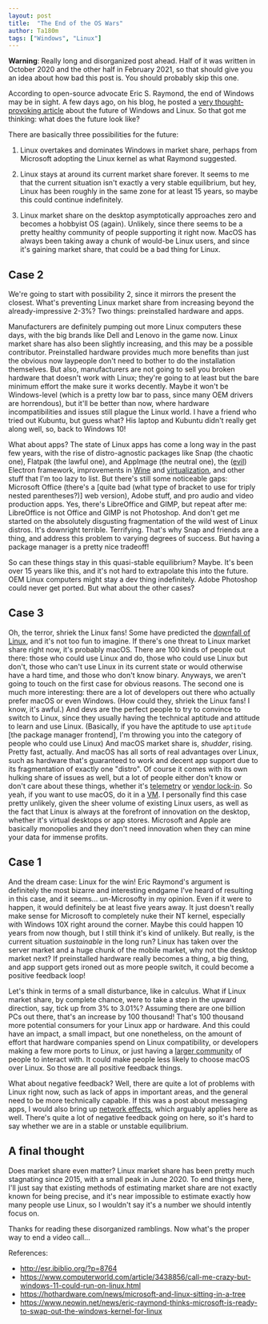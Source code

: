 ```yaml
---
layout: post
title:  "The End of the OS Wars"
author: Ta180m
tags: ["Windows", "Linux"]
---
```



**Warning**: Really long and disorganized post ahead. Half of it was written in October 2020 and the other half in February 2021, so that should give you an idea about how bad this post is. You should probably skip this one.


According to open-source advocate Eric S. Raymond, the end of Windows may be in sight. A few days ago, on his blog, he posted a [very thought-provoking article](http://esr.ibiblio.org/?p=8764) about the future of Windows and Linux. So that got me thinking: what does the future look like?


There are basically three possibilities for the future:

1. Linux overtakes and dominates Windows in market share, perhaps from Microsoft adopting the Linux kernel as what Raymond suggested.

2. Linux stays at around its current market share forever. It seems to me that the current situation isn't exactly a very stable equilibrium, but hey, Linux has been roughly in the same zone for at least 15 years, so maybe this could continue indefinitely.

3. Linux market share on the desktop asymptotically approaches zero and becomes a hobbyist OS (again). Unlikely, since there seems to be a pretty healthy community of people supporting it right now. MacOS has always been taking away a chunk of would-be Linux users, and since it's gaining market share, that could be a bad thing for Linux.


## Case 2

We're going to start with possibility 2, since it mirrors the present the closest. What's preventing Linux market share from increasing beyond the already-impressive 2-3%? Two things: preinstalled hardware and apps.

Manufacturers are definitely pumping out more Linux computers these days, with the big brands like Dell and Lenovo in the game now. Linux market share has also been slightly increasing, and this may be a possible contributor. Preinstalled hardware provides much more benefits than just the obvious now laypeople don't need to bother to do the installation themselves. But also, manufacturers are not going to sell you broken hardware that doesn't work with Linux; they're going to at least but the bare minimum effort the make sure it works decently. Maybe it won't be Windows-level (which is a pretty low bar to pass, since many OEM drivers are horrendous), but it'll be better than now, where hardware incompatibilities and issues still plague the Linux world. I have a friend who tried out Kubuntu, but guess what? His laptop and Kubuntu didn't really get along well, so, back to Windows 10!

What about apps? The state of Linux apps has come a long way in the past few years, with the rise of distro-agnostic packages like Snap (the chaotic one), Flatpak (the lawful one), and AppImage (the neutral one), the ([evil](https://medium.com/@boundarybreaker/electron-is-a-hulking-monstrosity-of-a-wora-framework-and-it-needs-to-be-replaced-25e9d849b0e)) Electron framework, improvements in [Wine](https://www.winehq.org/announce/6.0) and [virtualization](https://github.com/Fmstrat/winapps), and other stuff that I'm too lazy to list. But there's still some noticeable gaps: Microsoft Office (there's a [quite bad (what type of bracket to use for triply nested parentheses?)] web version), Adobe stuff, and pro audio and video production apps. Yes, there's LibreOffice and GIMP, but repeat after me: LibreOffice is not Office and GIMP is not Photoshop. And don't get me started on the absolutely disgusting fragmentation of the wild west of Linux distros. It's downright terrible. Terrifying. That's why Snap and friends are a thing, and address this problem to varying degrees of success. But having a package manager is a pretty nice tradeoff!

So can these things stay in this quasi-stable equilibrium? Maybe. It's been over 15 years like this, and it's not hard to extrapolate this into the future. OEM Linux computers might stay a dev thing indefinitely. Adobe Photoshop could never get ported. But what about the other cases?

## Case 3

Oh, the terror, shriek the Linux fans! Some have predicted the [downfall of Linux](https://www.dedoimedo.com/computers/linux-beginning-of-the-end.html), and it's not too fun to imagine. If there's one threat to Linux market share right now, it's probably macOS. There are 100 kinds of people out there: those who could use Linux and do, those who could use Linux but don't, those who can't use Linux in its current state or would otherwise have a hard time, and those who don't know binary. Anyways, we aren't going to touch on the first case for obvious reasons. The second one is much more interesting: there are a lot of developers out there who actually prefer macOS or even Windows. (How could they, shriek the Linux fans! I know, it's awful.) And devs are the perfect people to try to convince to switch to Linux, since they usually having the technical aptitude and attitude to learn and use Linux. (Basically, if you have the aptitude to use `aptitude` [the package manager frontend], I'm throwing you into the category of people who could use Linux) And macOS market share is, *shudder*, rising. Pretty fast, actually. And macOS has all sorts of real advantages over Linux, such as hardware that's guaranteed to work and decent app support due to its fragmentation of exactly one "distro". Of course it comes with its own hulking share of issues as well, but a lot of people either don't know or don't care about these things, whether it's [telemetry](https://www.dedoimedo.com/computers/telemetry-should-you-allow.html) or [vendor lock-in](https://en.wikipedia.org/wiki/Vendor_lock-in). So yeah, if you want to use macOS, do it in a [VM](https://github.com/kholia/OSX-KVM). I personally find this case pretty unlikely, given the sheer volume of existing Linux users, as well as the fact that Linux is always at the forefront of innovation on the desktop, whether it's virtual desktops or app stores. Microsoft and Apple are basically monopolies and they don't need innovation when they can mine your data for immense profits.


## Case 1

And the dream case: Linux for the win! Eric Raymond's argument is definitely the most bizarre and interesting endgame I've heard of resulting in this case, and it seems... un-Microsofty in my opinion. Even if it were to happen, it would definitely be at least five years away. It just doesn't really make sense for Microsoft to completely nuke their NT kernel, especially with Windows 10X right around the corner. Maybe this could happen 10 years from now though, but I still think it's kind of unlikely. But really, is the current situation *sustainable* in the long run? Linux has taken over the server market and a huge chunk of the mobile market, why not the desktop market next? If preinstalled hardware really becomes a thing, a big thing, and app support gets ironed out as more people switch, it could become a positive feedback loop!

Let's think in terms of a small disturbance, like in calculus. What if Linux market share, by complete chance, were to take a step in the upward direction, say, tick up from 3% to 3.01%? Assuming there are one billion PCs out there, that's an increase by 100 thousand! That's 100 thousand more potential consumers for your Linux app or hardware. And this could have an impact, a small impact, but one nonetheless, on the amount of effort that hardware companies spend on Linux compatibility, or developers making a few more ports to Linux, or just having a [larger community](https://ta180m.github.io/blog/2021/02/14/i-btw-use-arch.html) of people to interact with. It could make people less likely to choose macOS over Linux. So those are all positive feedback things.

What about negative feedback? Well, there are quite a lot of problems with Linux right now, such as lack of apps in important areas, and the general need to be more technically capable. If this was a post about messaging apps, I would also bring up [network effects](https://en.wikipedia.org/wiki/Network_effect), which arguably applies here as well. There's quite a lot of negative feedback going on here, so it's hard to say whether we are in a stable or unstable equilibrium.


## A final thought

Does market share even matter? Linux market share has been pretty much stagnating since 2015, with a small peak in June 2020. To end things here, I'll just say that existing methods of estimating market share are not exactly known for being precise, and it's near impossible to estimate exactly how many people use Linux, so I wouldn't say it's a number we should intently focus on.

Thanks for reading these disorganized ramblings. Now what's the proper way to end a video call...


References:
 - http://esr.ibiblio.org/?p=8764
 - https://www.computerworld.com/article/3438856/call-me-crazy-but-windows-11-could-run-on-linux.html
 - https://hothardware.com/news/microsoft-and-linux-sitting-in-a-tree
 - https://www.neowin.net/news/eric-raymond-thinks-microsoft-is-ready-to-swap-out-the-windows-kernel-for-linux

